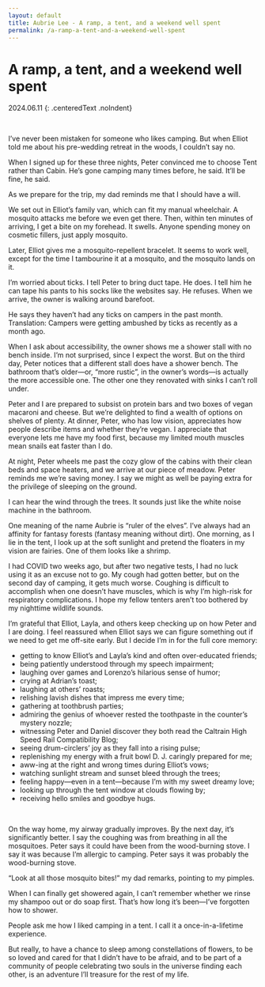 ```yaml
---
layout: default
title: Aubrie Lee - A ramp, a tent, and a weekend well spent
permalink: /a-ramp-a-tent-and-a-weekend-well-spent
---
```

# A ramp, a tent, and a weekend well spent

2024.06.11
{: .centeredText .noIndent}

<br>

I’ve never been mistaken for someone who likes camping. But when Elliot told me about his pre-wedding retreat in the woods, I couldn’t say no.

When I signed up for these three nights, Peter convinced me to choose Tent rather than Cabin. He’s gone camping many times before, he said. It’ll be fine, he said.

As we prepare for the trip, my dad reminds me that I should have a will.

We set out in Elliot’s family van, which can fit my manual wheelchair. A mosquito attacks me before we even get there. Then, within ten minutes of arriving, I get a bite on my forehead. It swells. Anyone spending money on cosmetic fillers, just apply mosquito.

Later, Elliot gives me a mosquito-repellent bracelet. It seems to work well, except for the time I tambourine it at a mosquito, and the mosquito lands on it.

I’m worried about ticks. I tell Peter to bring duct tape. He does. I tell him he can tape his pants to his socks like the websites say. He refuses. When we arrive, the owner is walking around barefoot.

He says they haven’t had any ticks on campers in the past month. Translation: Campers were getting ambushed by ticks as recently as a month ago.

When I ask about accessibility, the owner shows me a shower stall with no bench inside. I’m not surprised, since I expect the worst. But on the third day, Peter notices that a different stall does have a shower bench. The bathroom that’s older—or, “more rustic”, in the owner’s words—is actually the more accessible one. The other one they renovated with sinks I can’t roll under.

Peter and I are prepared to subsist on protein bars and two boxes of vegan macaroni and cheese. But we’re delighted to find a wealth of options on shelves of plenty. At dinner, Peter, who has low vision, appreciates how people describe items and whether they’re vegan. I appreciate that everyone lets me have my food first, because my limited mouth muscles mean snails eat faster than I do.

At night, Peter wheels me past the cozy glow of the cabins with their clean beds and space heaters, and we arrive at our piece of meadow. Peter reminds me we’re saving money. I say we might as well be paying extra for the privilege of sleeping on the ground.

I can hear the wind through the trees. It sounds just like the white noise machine in the bathroom.

One meaning of the name Aubrie is “ruler of the elves”. I’ve always had an affinity for fantasy forests (fantasy meaning without dirt). One morning, as I lie in the tent, I look up at the soft sunlight and pretend the floaters in my vision are fairies. One of them looks like a shrimp.

I had COVID two weeks ago, but after two negative tests, I had no luck using it as an excuse not to go. My cough had gotten better, but on the second day of camping, it gets much worse. Coughing is difficult to accomplish when one doesn’t have muscles, which is why I’m high-risk for respiratory complications. I hope my fellow tenters aren’t too bothered by my nighttime wildlife sounds.

I’m grateful that Elliot, Layla, and others keep checking up on how Peter and I are doing. I feel reassured when Elliot says we can figure something out if we need to get me off-site early. But I decide I’m in for the full core memory:

* getting to know Elliot’s and Layla’s kind and often over-educated friends;
* being patiently understood through my speech impairment;
* laughing over games and Lorenzo’s hilarious sense of humor;
* crying at Adrian’s toast;
* laughing at others’ roasts;
* relishing lavish dishes that impress me every time;
* gathering at toothbrush parties;
* admiring the genius of whoever rested the toothpaste in the counter’s mystery nozzle;
* witnessing Peter and Daniel discover they both read the Caltrain High Speed Rail Compatibility Blog;
* seeing drum-circlers’ joy as they fall into a rising pulse;
* replenishing my energy with a fruit bowl D. J. caringly prepared for me;
* aww-ing at the right and wrong times during Elliot’s vows;
* watching sunlight stream and sunset bleed through the trees;
* feeling happy—even in a tent—because I’m with my sweet dreamy love;
* looking up through the tent window at clouds flowing by;
* receiving hello smiles and goodbye hugs.

<br>

On the way home, my airway gradually improves. By the next day, it’s significantly better. I say the coughing was from breathing in all the mosquitoes. Peter says it could have been from the wood-burning stove. I say it was because I’m allergic to camping. Peter says it was probably the wood-burning stove.

“Look at all those mosquito bites!” my dad remarks, pointing to my pimples.

When I can finally get showered again, I can’t remember whether we rinse my shampoo out or do soap first. That’s how long it’s been—I’ve forgotten how to shower.

People ask me how I liked camping in a tent. I call it a once-in-a-lifetime experience.

But really, to have a chance to sleep among constellations of flowers, to be so loved and cared for that I didn’t have to be afraid, and to be part of a community of people celebrating two souls in the universe finding each other, is an adventure I’ll treasure for the rest of my life.
